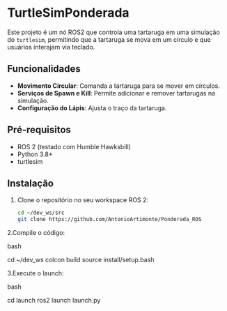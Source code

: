 # TurtleSimPonderada

Este projeto é um nó ROS2 que controla uma tartaruga em uma simulação do `turtlesim`, permitindo que a tartaruga se mova em um círculo e que usuários interajam via teclado.

## Funcionalidades

- **Movimento Circular**: Comanda a tartaruga para se mover em círculos.
- **Serviços de Spawn e Kill**: Permite adicionar e remover tartarugas na simulação.
- **Configuração do Lápis**: Ajusta o traço da tartaruga.

## Pré-requisitos

- ROS 2 (testado com Humble Hawksbill)
- Python 3.8+
- turtlesim

## Instalação

1. Clone o repositório no seu workspace ROS 2:
   ```bash
   cd ~/dev_ws/src
   git clone https://github.com/AntonioArtimonte/Ponderada_ROS

2.Compile o código:

bash

cd ~/dev_ws
colcon build
source install/setup.bash

3.Execute o launch:

bash

cd launch
ros2 launch launch.py
